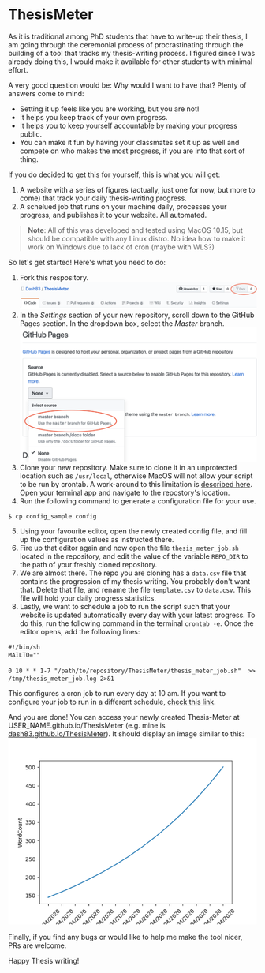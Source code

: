 # ThesisMeter
As it is traditional among PhD students that have to write-up their thesis, I am going through the ceremonial process of procrastinating through the building of a tool that tracks my thesis-writing process. I figured since I was already doing this, I would make it available for other students with minimal effort.

A very good question would be: Why would I want to have that? Plenty of answers come to mind:

* Setting it up feels like you are working, but you are not!
* It helps you keep track of your own progress.
* It helps you to keep yourself accountable by making your progress public.
* You can make it fun by having your classmates set it up as well and compete on who makes the most progress, if you are into that sort of thing.

If you do decided to get this for yourself, this is what you will get:

1. A website with a series of figures (actually, just one for now, but more to come) that track your daily thesis-writing progress.
2. A schelued job that runs on your machine daily, processes your progress, and publishes it to your website. All automated.

> **Note**: All of this was developed and tested using MacOS 10.15, but should be compatible with any Linux distro. No idea how to make it work on Windows due to lack of cron (maybe with WLS?)

So let's get started! Here's what you need to do:

1. Fork this respository.
![Forking](figures/fork.png)
2. In the *Settings* section of your new repository, scroll down to the GitHub Pages section. In the dropdown box, select the *Master* branch.
![Github Pages](figures/github_pages.png)
3. Clone your new repository. Make sure to clone it in an unprotected location such as `/usr/local`, otherwise MacOS will not allow your script to be run by crontab. A work-around to this limitation is [described here](https://blog.bejarano.io/fixing-cron-jobs-in-mojave/). Open your terminal app and navigate to the repostory's location.
4. Run the following command to generate a configuration file for your use.
```
$ cp config_sample config
```
5. Using your favourite editor, open the newly created config file, and fill up the configuration values as instructed there.
6. Fire up that editor again and now open the file `thesis_meter_job.sh` located in the repository, and edit the value of the variable `REPO_DIR` to the path of your freshly cloned repository.
7. We are almost there. The repo you are cloning has a `data.csv` file that contains the progression of my thesis writing. You probably don't want that. Delete that file, and rename the file `template.csv` to `data.csv`. This file will hold your daily progress statistics.
8. Lastly, we want to schedule a job to run the script such that your website is updated automatically every day with your latest progress. To do this, run the following command in the terminal `crontab -e`. Once the editor opens, add the following lines:

```
#!/bin/sh
MAILTO=""

0 10 * * 1-7 "/path/to/repository/ThesisMeter/thesis_meter_job.sh"  >> /tmp/thesis_meter_job.log 2>&1
```
This configures a cron job to run every day at 10 am. If you want to configure your job to run in a different schedule, [check this link](https://ole.michelsen.dk/blog/schedule-jobs-with-crontab-on-mac-osx.html).

And you are done! You can access your newly created Thesis-Meter at USER_NAME.github.io/ThesisMeter (e.g. mine is [dash83.github.io/ThesisMeter](https://dash83.github.io/ThesisMeter)). It should display an image similar to this: ![Sample](figures/sample.png)

Finally, if you find any bugs or would like to help me make the tool nicer, PRs are welcome.

Happy Thesis writing!